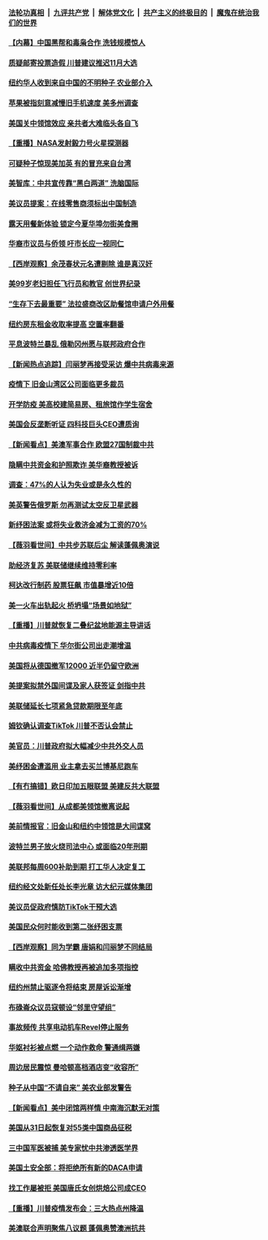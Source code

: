 

####  [法轮功真相](../../../../basic/blob/master/README.md?t=07310031) &nbsp;|&nbsp; [九评共产党](../../../../9ping.md/blob/master/README.md?t=07310031) &nbsp;|&nbsp; [解体党文化](../../../../jtdwh.md/blob/master/README.md?t=07310031)  &nbsp;|&nbsp; [共产主义的终极目的](../../../../gczydzjmd.md/blob/master/README.md?t=07310031) &nbsp;|&nbsp; [魔鬼在统治我们的世界](../../../../mgztzwmdsj.md/blob/master/README.md?t=07310031) 

#### [【内幕】中国黑帮和毒枭合作 洗钱规模惊人](../pages/nsc412/n12295210.md?t=07310031) 

#### [质疑邮寄投票造假 川普建议推迟11月大选](../pages/nsc412/n12295283.md?t=07310031) 

#### [纽约华人收到来自中国的不明种子 农业部介入](../pages/nsc412/n12293988.md?t=07310031) 

#### [苹果被指刻意减慢旧手机速度 美多州调查](../pages/nsc412/n12294867.md?t=07310031) 

#### [美国关中领馆效应 亲共者大难临头各自飞](../pages/nsc412/n12293985.md?t=07310031) 

#### [【重播】NASA发射毅力号火星探测器](../pages/nsc412/n12293372.md?t=07310031) 

#### [可疑种子惊现美加英 有的冒充来自台湾](../pages/nsc412/n12294532.md?t=07310031) 

#### [美智库：中共宣传靠“黑白两道” 洗脑国际](../pages/nsc412/n12294382.md?t=07310031) 

#### [美议员提案：在线零售商须标出中国制造](../pages/nsc412/n12294420.md?t=07310031) 

#### [露天用餐新体验 锁定今夏华埠勿街美食圈](../pages/nsc412/n12294012.md?t=07310031) 

#### [华裔市议员与侨领 吁市长应一视同仁](../pages/nsc412/n12293979.md?t=07310031) 

#### [【西岸观察】余茂春状元名遭剔除 谁是真汉奸](../pages/nsc412/n12293904.md?t=07310031) 

#### [美99岁老妇担任飞行员和教官 创世界纪录](../pages/nsc412/n12293929.md?t=07310031) 

#### [“生存下去最重要” 法拉盛商改区助餐馆申请户外用餐](../pages/nsc412/n12293999.md?t=07310031) 

#### [纽约房东租金收取率提高 空置率翻番](../pages/nsc412/n12294004.md?t=07310031) 

#### [平息波特兰暴乱 俄勒冈州愿与联邦政府合作](../pages/nsc412/n12293563.md?t=07310031) 

#### [【新闻热点追踪】闫丽梦再接受采访 爆中共病毒来源](../pages/nsc412/n12293960.md?t=07310031) 

#### [疫情下  旧金山湾区公司面临更多裁员](../pages/nsc412/n12294021.md?t=07310031) 

#### [开学防疫  美高校建简易房、租旅馆作学生宿舍](../pages/nsc412/n12293914.md?t=07310031) 

#### [美国会反垄断听证 四科技巨头CEO遭质询](../pages/nsc412/n12293525.md?t=07310031) 

#### [【新闻看点】美澳军事合作 欧盟27国制裁中共](../pages/nsc412/n12293489.md?t=07310031) 

#### [隐瞒中共资金和护照欺诈 美华裔教授被诉](../pages/nsc412/n12293408.md?t=07310031) 

#### [调查：47%的人认为失业或是永久性的](../pages/nsc412/n12293256.md?t=07310031) 

#### [美英警告俄罗斯 勿再测试太空反卫星武器](../pages/nsc412/n12293155.md?t=07310031) 

#### [新纾困法案 或将失业救济金减为工资的70%](../pages/nsc412/n12293111.md?t=07310031) 

#### [【薇羽看世间】中共步苏联后尘 解读蓬佩奥演说](../pages/nsc412/n12292612.md?t=07310031) 

#### [助经济复苏 美联储继续维持零利率](../pages/nsc412/n12293006.md?t=07310031) 

#### [柯达改行制药 股票狂飙 市值暴增近10倍](../pages/nsc412/n12292973.md?t=07310031) 

#### [美一火车出轨起火 桥坍塌“场景如地狱”](../pages/nsc412/n12293047.md?t=07310031) 

#### [【重播】川普就恢复二叠纪盆地能源主导讲话](../pages/nsc412/n12292875.md?t=07310031) 

#### [中共病毒疫情下 华尔街公司出走潮增温](../pages/nsc412/n12292766.md?t=07310031) 

#### [美国将从德国撤军12000 近半仍留守欧洲](../pages/nsc412/n12292592.md?t=07310031) 

#### [美提案拟禁外国间谍及家人获签证 剑指中共](../pages/nsc412/n12292669.md?t=07310031) 

#### [美联储延长七项紧急贷款期限至年底](../pages/nsc412/n12292597.md?t=07310031) 

#### [姆钦确认调查TikTok 川普不否认会禁止](../pages/nsc412/n12292827.md?t=07310031) 

#### [美官员：川普政府拟大幅减少中共外交人员](../pages/nsc412/n12292598.md?t=07310031) 

#### [美纾困金遭滥用 业主拿去买兰博基尼跑车](../pages/nsc412/n12292315.md?t=07310031) 

#### [【有冇搞错】欧日印加五眼联盟 美建反共大联盟](../pages/nsc412/n12292525.md?t=07310031) 

#### [【薇羽看世间】从成都美领馆撤离说起](../pages/nsc412/n12292578.md?t=07310031) 

#### [美前情报官：旧金山和纽约中领馆是大间谍窝](../pages/nsc412/n12291837.md?t=07310031) 

#### [波特兰男子放火烧司法中心 或面临20年刑期](../pages/nsc412/n12292243.md?t=07310031) 

#### [美联邦每周600补助到期 打工华人决定复工](../pages/nsc412/n12291180.md?t=07310031) 

#### [纽约经文处新任处长李光章 访大纪元媒体集团](../pages/nsc412/n12291225.md?t=07310031) 

#### [美议员促政府慎防TikTok干预大选](../pages/nsc412/n12291727.md?t=07310031) 

#### [美国民众何时能收到第二张纾困支票](../pages/nsc412/n12290705.md?t=07310031) 

#### [【西岸观察】同为学霸 唐娟和闫丽梦不同结局](../pages/nsc412/n12291128.md?t=07310031) 

#### [瞒收中共资金 哈佛教授再被追加多项指控](../pages/nsc412/n12291361.md?t=07310031) 

#### [纽约州禁止驱逐令将结束 房屋诉讼渐增](../pages/nsc412/n12291194.md?t=07310031) 

#### [布碌崙众议员寇顿设“邻里守望组”](../pages/nsc412/n12291189.md?t=07310031) 

#### [事故频传 共享电动机车Revel停止服务](../pages/nsc412/n12291191.md?t=07310031) 

#### [华妪衬衫被点燃 一个动作救命 警通缉两嫌](../pages/nsc412/n12291176.md?t=07310031) 

#### [周边居民震惊 曼哈顿高档酒店变“收容所”](../pages/nsc412/n12291186.md?t=07310031) 

#### [种子从中国“不请自来” 美农业部发警告](../pages/nsc412/n12291082.md?t=07310031) 

#### [【新闻看点】美中闭馆两样情 中南海沉默无对策](../pages/nsc412/n12290644.md?t=07310031) 

#### [美国从31日起恢复对55类中国商品征税](../pages/nsc412/n12290545.md?t=07310031) 

#### [三中国军医被捕 美专家忧中共渗透医学界](../pages/nsc412/n12290692.md?t=07310031) 

#### [美国土安全部：将拒绝所有新的DACA申请](../pages/nsc412/n12290695.md?t=07310031) 

#### [找工作屡被拒 美国唐氏女创烘焙公司成CEO](../pages/nsc412/n12288362.md?t=07310031) 

#### [【重播】川普疫情发布会：三大热点州降温](../pages/nsc412/n12289922.md?t=07310031) 

#### [美澳联合声明聚焦八议题 蓬佩奥赞澳洲抗共](../pages/nsc412/n12290485.md?t=07310031) 

